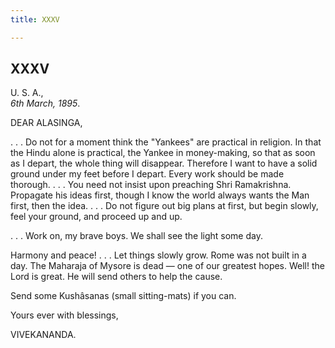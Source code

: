 ```yaml
---
title: XXXV

---
```





  

  


## XXXV

U. S. A.,  
*6th March, 1895*.

DEAR ALASINGA,

. . . Do not for a moment think the "Yankees" are practical in religion.
In that the Hindu alone is practical, the Yankee in money-making, so
that as soon as I depart, the whole thing will disappear. Therefore I
want to have a solid ground under my feet before I depart. Every work
should be made thorough. . . . You need not insist upon preaching Shri
Ramakrishna. Propagate his ideas first, though I know the world always
wants the Man first, then the idea. . . . Do not figure out big plans at
first, but begin slowly, feel your ground, and proceed up and up.

. . . Work on, my brave boys. We shall see the light some day.

Harmony and peace! . . . Let things slowly grow. Rome was not built in a
day. The Maharaja of Mysore is dead — one of our greatest hopes. Well!
the Lord is great. He will send others to help the cause.

Send some Kushâsanas (small sitting-mats) if you can.

Yours ever with blessings,

VIVEKANANDA.


